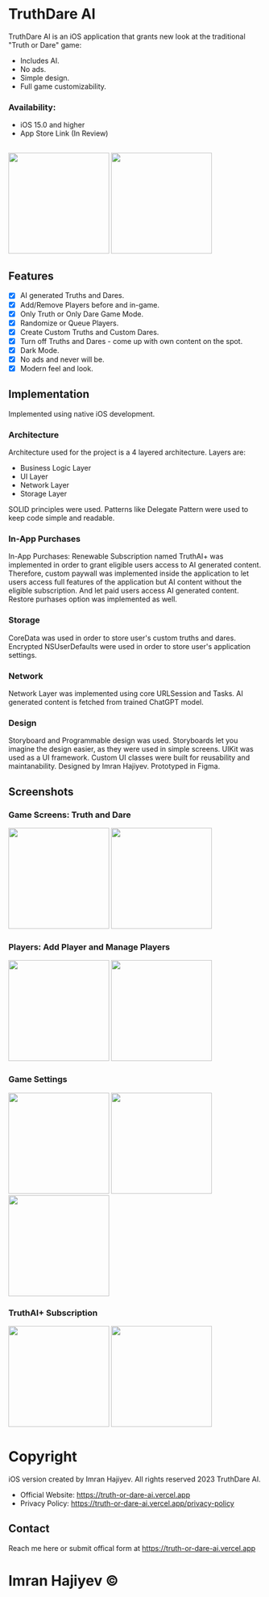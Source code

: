 # TruthDare AI

TruthDare AI is an iOS application that grants new look at the traditional "Truth or Dare" game:

- Includes AI.
- No ads. 
- Simple design.
- Full game customizability.

### Availability:
- iOS 15.0 and higher
- App Store Link (In Review)

##
<p align="row">
  <img src="https://github.com/windrunner21/truthordare-iOS/assets/18750749/a90cf8ee-1ab0-4e42-8f44-c276da65b455" width="200" >
  <img src="https://github.com/windrunner21/truthordare-iOS/assets/18750749/58dc7dc6-db62-4e93-94a2-8d25d9c5a55f" width="200" >
</p> 

## Features
- [x] AI generated Truths and Dares.
- [x] Add/Remove Players before and in-game.
- [x] Only Truth or Only Dare Game Mode.
- [x] Randomize or Queue Players.
- [x] Create Custom Truths and Custom Dares.
- [x] Turn off Truths and Dares - come up with own content on the spot.
- [x] Dark Mode.
- [x] No ads and never will be.
- [x] Modern feel and look. 

## Implementation
Implemented using native iOS development. 

### Architecture
Architecture used for the project is a 4 layered architecture. Layers are: 

- Business Logic Layer 
- UI Layer
- Network Layer
- Storage Layer

SOLID principles were used.
Patterns like Delegate Pattern were used to keep code simple and readable.

### In-App Purchases
In-App Purchases: Renewable Subscription named TruthAI+ was implemented in order to grant eligible users access to AI generated content. 
Therefore, custom paywall was implemented inside the application to let users access full features of the application but AI content without the eligible subscription. 
And let paid users access AI generated content. Restore purhases option was implemented as well.

### Storage
CoreData was used in order to store user's custom truths and dares. Encrypted NSUserDefaults were used in order to store user's application settings.

### Network
Network Layer was implemented using core URLSession and Tasks. AI generated content is fetched from trained ChatGPT model.

### Design
Storyboard and Programmable design was used. Storyboards let you imagine the design easier, as they were used in simple screens.
UIKit was used as a UI framework. Custom UI classes were built for reusability and maintanability. Designed by Imran Hajiyev. Prototyped in Figma.

## Screenshots

### Game Screens: Truth and Dare
<p align="row">
  <img src="https://github.com/windrunner21/truthordare-iOS/assets/18750749/a906a033-512a-41e8-9ee6-afd8da80c71d" width="200" >
  <img src="https://github.com/windrunner21/truthordare-iOS/assets/18750749/badda240-9da3-471c-aeb2-5389f71a1347" width="200" >
</p>

### Players: Add Player and Manage Players
<p align="row">
  <img src="https://github.com/windrunner21/truthordare-iOS/assets/18750749/09da07f0-d66c-45c2-8425-58951238c593" width="200" >
  <img src="https://github.com/windrunner21/truthordare-iOS/assets/18750749/e78f1a17-82b5-4b8d-98f3-f821b0163400" width="200" >
</p>

### Game Settings
<p align="row">
  <img src="https://github.com/windrunner21/truthordare-iOS/assets/18750749/1df792ac-c673-471b-95ec-8ebd63ca7d7f" width="200" >
  <img src="https://github.com/windrunner21/truthordare-iOS/assets/18750749/cb450431-0140-48f8-8ed9-670dc8a7ed3e" width="200" >
  <img src="https://github.com/windrunner21/truthordare-iOS/assets/18750749/16b741df-5617-4663-a56b-c9a748058f1e" width="200" >
</p>

### TruthAI+ Subscription
<p align="row">
  <img src="https://github.com/windrunner21/truthordare-iOS/assets/18750749/93133d66-adbe-4507-878d-db831f9bc626" width="200" >
  <img src="https://github.com/windrunner21/truthordare-iOS/assets/18750749/b957e1a1-c9e5-44e7-ad70-b87740a4be3a" width="200" >
</p>

# Copyright
iOS version created by Imran Hajiyev. All rights reserved 2023 TruthDare AI.

- Official Website: https://truth-or-dare-ai.vercel.app
- Privacy Policy: https://truth-or-dare-ai.vercel.app/privacy-policy

## Contact
Reach me here or submit offical form at https://truth-or-dare-ai.vercel.app

# Imran Hajiyev ©
